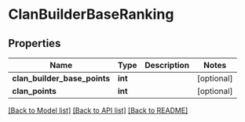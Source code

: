 # ClanBuilderBaseRanking

## Properties
Name | Type | Description | Notes
------------ | ------------- | ------------- | -------------
**clan_builder_base_points** | **int** |  | [optional] 
**clan_points** | **int** |  | [optional] 

[[Back to Model list]](../README.md#documentation-for-models) [[Back to API list]](../README.md#documentation-for-api-endpoints) [[Back to README]](../README.md)

